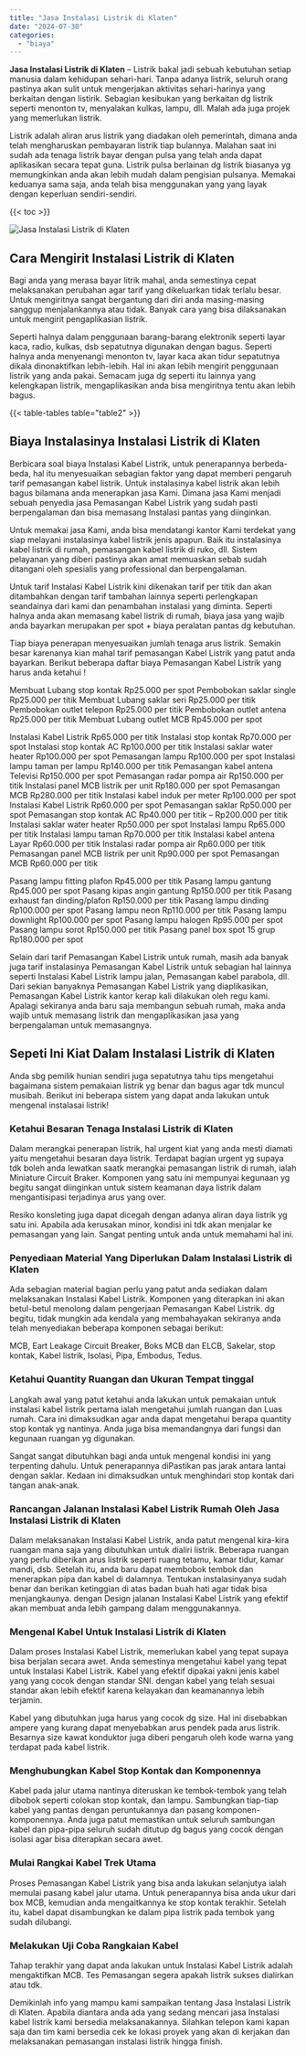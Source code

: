 ```yaml
---
title: "Jasa Instalasi Listrik di Klaten"
date: "2024-07-30"
categories: 
  - "biaya"
---
```


**Jasa Instalasi Listrik di Klaten** – Listrik bakal jadi sebuah kebutuhan setiap manusia dalam kehidupan sehari-hari. Tanpa adanya listrik, seluruh orang pastinya akan sulit untuk mengerjakan aktivitas sehari-harinya yang berkaitan dengan listirik. Sebagian kesibukan yang berkaitan dg listrik seperti menonton tv, menyalakan kulkas, lampu, dll. Malah ada juga projek yang memerlukan listrik.

Listrik adalah aliran arus listrik yang diadakan oleh pemerintah, dimana anda telah mengharuskan pembayaran listrik tiap bulannya. Malahan saat ini sudah ada tenaga listrik bayar dengan pulsa yang telah anda dapat aplikasikan secara tepat guna. Listrik pulsa berlainan dg listrik biasanya yg memungkinkan anda akan lebih mudah dalam pengisian pulsanya. Memakai keduanya sama saja, anda telah bisa menggunakan yang yang layak dengan keperluan sendiri-sendiri.

{{< toc >}}

![Jasa Instalasi Listrik di Klaten](/images/instalasi-listrik-murah29.png)

## Cara Mengirit Instalasi Listrik di Klaten

Bagi anda yang merasa bayar litrik mahal, anda semestinya cepat melaksanakan perubahan agar tarif yang dikeluarkan tidak terlalu besar. Untuk mengiritnya sangat bergantung dari diri anda masing-masing sanggup menjalankannya atau tidak. Banyak cara yang bisa dilaksanakan untuk mengirit pengaplikasian listrik.

Seperti halnya dalam penggunaan barang-barang elektronik seperti layar kaca, radio, kulkas, dsb sepatutnya digunakan dengan bagus. Seperti halnya anda menyenangi menonton tv, layar kaca akan tidur sepatutnya dikala dinonaktifkan lebih-lebih. Hal ini akan lebih mengirit penggunaan listrik yang anda pakai. Semacam juga dg seperti itu lainnya yang kelengkapan listrik, mengaplikasikan anda bisa mengiritnya tentu akan lebih bagus.

{{< table-tables table="table2" >}}

## Biaya Instalasinya Instalasi Listrik di Klaten

Berbicara soal biaya Instalasi Kabel Listrik, untuk penerapannya berbeda-beda, hal itu menyesuaikan sebagian faktor yang dapat memberi pengaruh tarif pemasangan kabel listrik. Untuk instalasinya kabel listrik akan lebih bagus bilamana anda menerapkan jasa Kami. Dimana jasa Kami menjadi sebuah penyedia jasa Pemasangan Kabel Listrik yang sudah pasti berpengalaman dan bisa memasang Instalasi pantas yang diinginkan.

Untuk memakai jasa Kami, anda bisa mendatangi kantor Kami terdekat yang siap melayani instalasinya kabel listrik jenis apapun. Baik itu instalasinya kabel listrik di rumah, pemasangan kabel listrik di ruko, dll. Sistem pelayanan yang diberi pastinya akan amat memuaskan sebab sudah ditangani oleh spesialis yang professional dan berpengalaman.

Untuk tarif Instalasi Kabel Listrik kini dikenakan tarif per titik dan akan ditambahkan dengan tarif tambahan lainnya seperti perlengkapan seandainya dari kami dan penambahan instalasi yang diminta. Seperti halnya anda akan memasang kabel listrik di rumah, biaya jasa yang wajib anda bayarkan merupakan per spot + biaya peralatan pantas dg kebutuhan.

Tiap biaya penerapan menyesuaikan jumlah tenaga arus listrik. Semakin besar karenanya kian mahal tarif pemasangan Kabel Listrik yang patut anda bayarkan. Berikut beberapa daftar biaya Pemasangan Kabel Listrik yang harus anda ketahui !

Membuat Lubang stop kontak Rp25.000 per spot Pembobokan saklar single Rp25.000 per titik Membuat Lubang saklar seri Rp25.000 per titik Pembobokan outlet telepon Rp25.000 per titik Pembobokan outlet antena Rp25.000 per titik Membuat Lubang outlet MCB Rp45.000 per spot

Instalasi Kabel Listrik Rp65.000 per titik Instalasi stop kontak Rp70.000 per spot Instalasi stop kontak AC Rp100.000 per titik Instalasi saklar water heater Rp100.000 per spot Pemasangan lampu Rp100.000 per spot Instalasi lampu taman per lampu Rp140.000 per titik Pemasangan kabel antena Televisi Rp150.000 per spot Pemasangan radar pompa air Rp150.000 per titik Instalasi panel MCB listrik per unit Rp180.000 per spot Pemasangan MCB Rp280.000 per titik Instalasi kabel induk per meter Rp100.000 per spot Instalasi Kabel Listrik Rp60.000 per spot Pemasangan saklar Rp50.000 per spot Pemasangan stop kontak AC Rp40.000 per titik – Rp200.000 per titik Instalasi saklar water heater Rp50.000 per spot Instalasi lampu Rp65.000 per titik Instalasi lampu taman Rp70.000 per titik Instalasi kabel antena Layar Rp60.000 per titik Instalasi radar pompa air Rp60.000 per titik Pemasangan panel MCB listrik per unit Rp90.000 per spot Pemasangan MCB Rp60.000 per titik

Pasang lampu fitting plafon Rp45.000 per titik Pasang lampu gantung Rp45.000 per spot Pasang kipas angin gantung Rp150.000 per titik Pasang exhaust fan dinding/plafon Rp150.000 per titik Pasang lampu dinding Rp100.000 per spot Pasang lampu neon Rp110.000 per titik Pasang lampu downlight Rp100.000 per spot Pasang lampu halogen Rp95.000 per spot Pasang lampu sorot Rp150.000 per titik Pasang panel box spot 15 grup Rp180.000 per spot

Selain dari tarif Pemasangan Kabel Listrik untuk rumah, masih ada banyak juga tarif instalasinya Pemasangan Kabel Listrik untuk sebagian hal lainnya seperti Instalasi Kabel Listrik lampu jalan, Pemasangan kabel parabola, dll. Dari sekian banyaknya Pemasangan Kabel Listrik yang diaplikasikan, Pemasangan Kabel Listrik kantor kerap kali dilakukan oleh regu kami. Apalagi sekiranya anda baru saja membangun sebuah rumah, maka anda wajib untuk memasang listrik dan mengaplikasikan jasa yang berpengalaman untuk memasangnya.

## Sepeti Ini Kiat Dalam Instalasi Listrik di Klaten


Anda sbg pemilik hunian sendiri juga sepatutnya tahu tips mengetahui bagaimana sistem pemakaian listrik yg benar dan bagus agar tdk muncul musibah. Berikut ini beberapa sistem yang dapat anda lakukan untuk mengenal instalasai listrik!

### Ketahui Besaran Tenaga Instalasi Listrik di Klaten

Dalam merangkai penerapan listrik, hal urgent kiat yang anda mesti diamati yaitu mengetahui besaran daya listrik. Terdapat bagian urgent yg supaya tdk boleh anda lewatkan saatk merangkai pemasangan listrik di rumah, ialah Miniature Circuit Braker. Komponen yang satu ini mempunyai kegunaan yg begitu sangat diinginkan untuk sistem keamanan daya listrik dalam mengantisipasi terjadinya arus yang over.

Resiko konsleting juga dapat dicegah dengan adanya aliran daya listrik yg satu ini. Apabila ada kerusakan minor, kondisi ini tdk akan menjalar ke pemasangan yang lain. Sangat penting untuk anda untuk memahami hal ini.

### Penyediaan Material Yang Diperlukan Dalam Instalasi Listrik di Klaten

Ada sebagian material bagian perlu yang patut anda sediakan dalam melaksanakan Instalasi Kabel Listrik. Komponen yang diterapkan ini akan betul-betul menolong dalam pengerjaan Pemasangan Kabel Listrik. dg begitu, tidak mungkin ada kendala yang membahayakan sekiranya anda telah menyediakan beberapa komponen sebagai berikut:

MCB, Eart Leakage Circuit Breaker, Boks MCB dan ELCB, Sakelar, stop kontak, Kabel listrik, Isolasi, Pipa, Embodus, Tedus.

### Ketahui Quantity Ruangan dan Ukuran Tempat tinggal

Langkah awal yang patut ketahui anda lakukan untuk pemakaian untuk instalasi kabel listrik pertama ialah mengetahui jumlah ruangan dan Luas rumah. Cara ini dimaksudkan agar anda dapat mengetahui berapa quantity stop kontak yg nantinya. Anda juga bisa memandangnya dari fungsi dan kegunaan ruangan yg digunakan.

Sangat sangat dibutuhkan bagi anda untuk mengenal kondisi ini yang terpenting dahulu. Untuk penerapannya diPastikan pas jarak antara lantai dengan saklar. Kedaan ini dimaksudkan untuk menghindari stop kontak dari tangan anak-anak.

### Rancangan Jalanan Instalasi Kabel Listrik Rumah Oleh Jasa Instalasi Listrik di Klaten

Dalam melaksanakan Instalasi Kabel Listrik, anda patut mengenal kira-kira ruangan mana saja yang dibutuhkan untuk dialiri listrik. Beberapa ruangan yang perlu diberikan arus listrik seperti ruang tetamu, kamar tidur, kamar mandi, dsb. Setelah itu, anda baru dapat membobok tembok dan menerapkan pipa dan kabel di dalamnya. Tentukan instalasinyanya sudah benar dan berikan ketinggian di atas badan buah hati agar tidak bisa menjangkaunya. dengan Design jalanan Instalasi Kabel Listrik yang efektif akan membuat anda lebih gampang dalam menggunakannya.

### Mengenal Kabel Untuk Instalasi Listrik di Klaten

Dalam proses Instalasi Kabel Listrik, memerlukan kabel yang tepat supaya bisa berjalan secara awet. Anda semestinya mengetahui kabel yang tepat untuk Instalasi Kabel Listrik. Kabel yang efektif dipakai yakni jenis kabel yang yang cocok dengan standar SNI. dengan kabel yang telah sesuai standar akan lebih efektif karena kelayakan dan keamanannya lebih terjamin.

Kabel yang dibutuhkan juga harus yang cocok dg size. Hal ini disebabkan ampere yang kurang dapat menyebabkan arus pendek pada arus listrik. Besarnya size kawat konduktor juga diberi pengaruh oleh kode warna yang terdapat pada kabel listrik.

### Menghubungkan Kabel Stop Kontak dan Komponennya

Kabel pada jalur utama nantinya diteruskan ke tembok-tembok yang telah dibobok seperti colokan stop kontak, dan lampu. Sambungkan tiap-tiap kabel yang pantas dengan peruntukannya dan pasang komponen-komponennya. Anda juga patut memastikan untuk seluruh sambungan kabel dan pipa-pipa seluruh sudah ditutup dg bagus yang cocok dengan isolasi agar bisa diterapkan secara awet.

### Mulai Rangkai Kabel Trek Utama

Proses Pemasangan Kabel Listrik yang bisa anda lakukan selanjutya ialah memulai pasang kabel jalur utama. Untuk penerapannya bisa anda ukur dari box MCB, kemudian anda mengaitkannya ke stop kontak terakhir. Setelah itu, kabel dapat disambungkan ke dalam pipa listrik pada tembok yang sudah dilubangi.

### Melakukan Uji Coba Rangkaian Kabel

Tahap terakhir yang dapat anda lakukan untuk Instalasi Kabel Listrik adalah mengaktifkan MCB. Tes Pemasangan segera apakah listrik sukses dialirkan atau tdk.

Demikinlah info yang mampu kami sampaikan tentang Jasa Instalasi Listrik di Klaten. Apabila diantara anda ada yang sedang mencari jasa Instalasi kabel listrik kami bersedia melaksanakannya. Silahkan telepon kami kapan saja dan tim kami bersedia cek ke lokasi proyek yang akan di kerjakan dan melaksanakan pemasangan instalasi listrik hingga finish.
